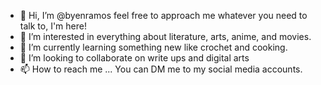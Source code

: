 - 👋 Hi, I’m @byenramos feel free to approach me whatever you need to talk to, I'm here!
- 👀 I’m interested in everything about literature, arts, anime, and movies.
- 🌱 I’m currently learning something new like crochet and cooking.
- 💞️ I’m looking to collaborate on write ups and digital arts
- 📫 How to reach me ... You can DM me to my social media accounts. 

<!---
byenramos/byenramos is a ✨ special ✨ repository because its `README.md` (this file) appears on your GitHub profile.
You can click the Preview link to take a look at your changes.
--->
